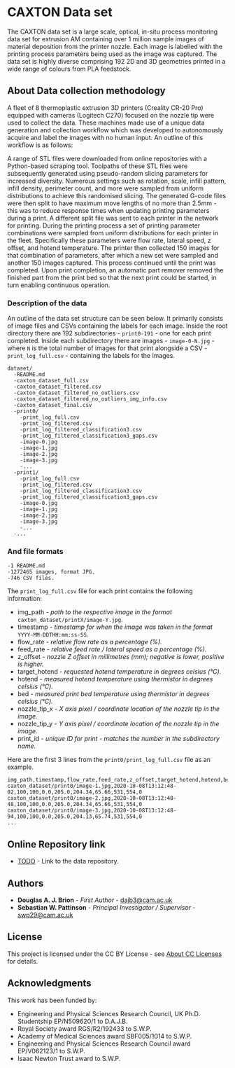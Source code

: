 # CAXTON Data set

The CAXTON data set is a large scale, optical, in-situ process monitoring data set for extrusion AM containing over 1 million sample images of material deposition from the printer nozzle. Each image is labelled with the printing process parameters being used as the image was captured. The data set is highly diverse comprising 192 2D and 3D geometries printed in a wide range of colours from PLA feedstock.

## About Data collection methodology

A fleet of 8 thermoplastic extrusion 3D printers (Creality CR-20 Pro) equipped with cameras (Logitech C270) focused on the nozzle tip were used to collect the data. These machines made use of a unique data generation and collection workflow which was developed to autonomously acquire and label the images with no human input. An outline of this workflow is as follows:

A range of STL files were downloaded from online repositories with a Python-based scraping tool. Toolpaths of  these STL files were subsequently generated using pseudo-random slicing parameters for increased diversity. Numerous settings such as rotation, scale, infill pattern, infill density, perimeter count, and more were sampled from uniform distributions to achieve this randomised slicing. The generated G-code files were then split to have maximum move lengths of no more than 2.5mm - this was to reduce response times when updating printing parameters during a print. A different split file was sent to each printer in the network for printing. During the printing process a set of printing parameter combinations were sampled from uniform distributions for each printer in the fleet. Specifically these parameters were flow rate, lateral speed, z offset, and hotend temperature. The printer then collected 150 images for that combination of parameters, after which a new set were sampled and another 150 images captured. This process continued until the print was completed. Upon print completion, an automatic part remover removed the finished part from the print bed so that the next print could be started, in turn enabling continuous operation.

### Description of the data

An outline of the data set structure can be seen below. It primarily consists of image files and CSVs containing the labels for each image. Inside the root directory there are 192 subdirectories - `print0-191` - one for each print completed. Inside each subdirectory there are images - `image-0-N.jpg` - where `N` is the total number of images for that print alongside a CSV - `print_log_full.csv` - containing the labels for the images.

```
dataset/
  -README.md
  -caxton_dataset_full.csv
  -caxton_dataset_filtered.csv
  -caxton_dataset_filtered_no_outliers.csv
  -caxton_dataset_filtered_no_outliers_img_info.csv
  -caxton_dataset_final.csv
  -print0/
    -print_log_full.csv
    -print_log_filtered.csv
    -print_log_filtered_classification3.csv
    -print_log_filtered_classification3_gaps.csv
    -image-0.jpg
    -image-1.jpg
    -image-2.jpg
    -image-3.jpg
    -...
  -print1/
    -print_log_full.csv
    -print_log_filtered.csv
    -print_log_filtered_classification3.csv
    -print_log_filtered_classification3_gaps.csv
    -image-0.jpg
    -image-1.jpg
    -image-2.jpg
    -image-3.jpg
    -...
  -...
```

### And file formats

```
-1 README.md
-1272465 images, format JPG.
-746 CSV files.
```

The `print_log_full.csv` file for each print contains the following information:

* img_path - *path to the respective image in the format* `caxton_dataset/printX/image-Y.jpg`.
* timestamp - *timestamp for when the image was taken in the format* `YYYY-MM-DDTHH:mm:ss-SS`.
* flow_rate - *relative flow rate as a percentage (%).*
* feed_rate - *relative feed rate / lateral speed as a percentage (%).*
* z_offset - *nozzle Z offset in millimetres (mm); negative is lower, positive is higher.*
* target_hotend - *requested hotend temperature in degrees celsius (°C).*
* hotend - *measured hotend temperature using thermistor in degrees celsius (°C).*
* bed - *measured print bed temperature using thermistor in degrees celsius (°C).*
* nozzle_tip_x - *X axis pixel / coordinate location of the nozzle tip in the image.*
* nozzle_tip_y - *Y axis pixel / coordinate location of the nozzle tip in the image.*
* print_id - *unique ID for print - matches the number in the subdirectory name.* 

Here are the first 3 lines from the `print0/print_log_full.csv` file as an example.

```
img_path,timestamp,flow_rate,feed_rate,z_offset,target_hotend,hotend,bed,nozzle_tip_x,nozzle_tip_y,print_id
caxton_dataset/print0/image-1.jpg,2020-10-08T13:12:48-02,100,100,0.0,205.0,204.34,65.66,531,554,0
caxton_dataset/print0/image-2.jpg,2020-10-08T13:12:48-48,100,100,0.0,205.0,204.34,65.66,531,554,0
caxton_dataset/print0/image-3.jpg,2020-10-08T13:12:48-94,100,100,0.0,205.0,204.13,65.74,531,554,0
...
```

## Online Repository link

* [TODO](TODO) - Link to the data repository.

## Authors

* **Douglas A. J. Brion** - *First Author* - [dajb3@cam.ac.uk](mailto:dajb3@cam.ac.uk)
* **Sebastian W. Pattinson** - *Principal Investigator / Supervisor* - [swp29@cam.ac.uk](mailto:swp29@cam.ac.uk)

## License

This project is licensed under the CC BY License - see [About CC Licenses](https://creativecommons.org/about/cclicenses/) for details.

## Acknowledgments

This work has been funded by:

* Engineering and Physical Sciences Research Council, UK Ph.D. Studentship EP/N509620/1 to D.A.J.B.
* Royal Society award RGS/R2/192433 to S.W.P.
* Academy of Medical Sciences award SBF005/1014 to S.W.P.
* Engineering and Physical Sciences Research Council award EP/V062123/1 to S.W.P.
* Isaac Newton Trust award to S.W.P.
